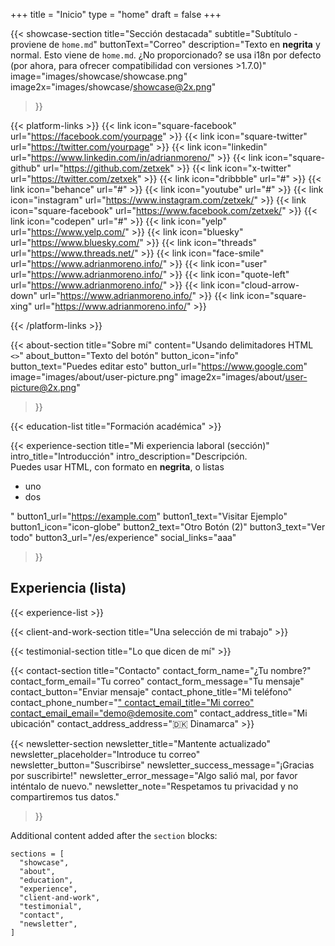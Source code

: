+++
title =  "Inicio"
type = "home"
draft = false
+++

{{< showcase-section
    title="Sección destacada"
    subtitle="Subtítulo - proviene de <code>home.md</code>"
    buttonText="Correo"
    description="Texto en <strong>negrita</strong> y normal. Esto viene de <code>home.md</code>. ¿No proporcionado? se usa i18n por defecto (por ahora, para ofrecer compatibilidad con versiones >1.7.0)"
    image="images/showcase/showcase.png"
    image2x="images/showcase/showcase@2x.png"
 >}}

{{< platform-links >}}
    {{< link icon="square-facebook" url="https://facebook.com/yourpage" >}}
    {{< link icon="square-twitter" url="https://twitter.com/yourpage" >}}
    {{< link icon="linkedin" url="https://www.linkedin.com/in/adrianmoreno/" >}}
    {{< link icon="square-github" url="https://github.com/zetxek" >}}
    {{< link icon="x-twitter" url="https://twitter.com/zetxek" >}}
    {{< link icon="dribbble" url="#" >}}
    {{< link icon="behance" url="#" >}}
    {{< link icon="youtube" url="#" >}}
    {{< link icon="instagram" url="https://www.instagram.com/zetxek/" >}}
    {{< link icon="square-facebook" url="https://www.facebook.com/zetxek/" >}}
    {{< link icon="codepen" url="#" >}}
    {{< link icon="yelp" url="https://www.yelp.com/" >}}
    {{< link icon="bluesky" url="https://www.bluesky.com/" >}}
    {{< link icon="threads" url="https://www.threads.net/" >}}
    {{< link icon="face-smile" url="https://www.adrianmoreno.info/" >}}
    {{< link icon="user" url="https://www.adrianmoreno.info/" >}}
    {{< link icon="quote-left" url="https://www.adrianmoreno.info/" >}}
    {{< link icon="cloud-arrow-down" url="https://www.adrianmoreno.info/" >}}
    {{< link icon="square-xing" url="https://www.adrianmoreno.info/" >}}

{{< /platform-links >}}

{{< about-section
    title="Sobre mí"
    content="Usando delimitadores HTML <code><></code>"
    about_button="Texto del botón"
    button_icon="info"
    button_text="Puedes editar esto"
    button_url="https://www.google.com"
    image="images/about/user-picture.png"
    image2x="images/about/user-picture@2x.png"
 >}}

{{< education-list
    title="Formación académica" >}}

{{< experience-section
    title="Mi experiencia laboral (sección)"
    intro_title="Introducción"
    intro_description="Descripción.<br>Puedes usar HTML, con formato en <strong>negrita</strong>, o listas <ul><li>uno</li><li>dos</li></ul>" 
    button1_url="https://example.com"
    button1_text="Visitar Ejemplo"
    button1_icon="icon-globe"
    button2_text="Otro Botón (2)"
    button3_text="Ver todo"
    button3_url="/es/experience"
    social_links="aaa"
>}}
## Experiencia (lista)

{{< experience-list >}}
 

{{< client-and-work-section
    title="Una selección de mi trabajo" >}} 

{{< testimonial-section
    title="Lo que dicen de mí" >}}

{{< contact-section
    title="Contacto" 
    contact_form_name="¿Tu nombre?"
    contact_form_email="Tu correo"
    contact_form_message="Tu mensaje"
    contact_button="Enviar mensaje"
    contact_phone_title="Mi teléfono"
    contact_phone_number="<a href='tel:+555 666 777'>"
    contact_email_title="Mi correo"
    contact_email_email="demo@demosite.com"
    contact_address_title="Mi ubicación"
    contact_address_address="🇩🇰 Dinamarca" >}}

{{< newsletter-section 
    newsletter_title="Mantente actualizado"
    newsletter_placeholder="Introduce tu correo"
    newsletter_button="Suscribirse"
    newsletter_success_message="¡Gracias por suscribirte!"
    newsletter_error_message="Algo salió mal, por favor inténtalo de nuevo."
    newsletter_note="Respetamos tu privacidad y no compartiremos tus datos."
>}}

Additional content added after the `section` blocks:

```
sections = [
  "showcase",
  "about",
  "education",
  "experience",
  "client-and-work",
  "testimonial",
  "contact",
  "newsletter",
]
```